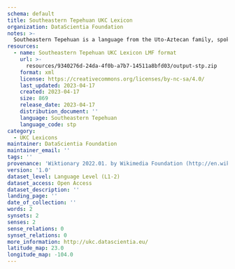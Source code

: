 ```yaml
---
schema: default
title: Southeastern Tepehuan UKC Lexicon
organization: DataScientia Foundation
notes: >-
  Southeastern Tepehuan is a language from the Uto-Aztecan family, spoken in North America. The UKC Lexicon of Southeastern Tepehuan is represented as a lexico-semantic network. It consists of words, word senses, synsets, as well as sense-level and synset-level relationships.
resources:
  - name: Southeastern Tepehuan UKC Lexicon LMF format
    url: >-
      resources/9340276d-24da-4f0b-a7b7-14511a8bfd03/output-stp.zip
    format: xml
    license: https://creativecommons.org/licenses/by-nc-sa/4.0/
    last_updated: 2023-04-17
    created: 2023-04-17
    size: 869
    release_date: 2023-04-17
    distribution_document: ''
    language: Southeastern Tepehuan
    language_code: stp
category:
  - UKC Lexicons
maintainer: DataScientia Foundation
maintainer_email: ''
tags: ''
provenance: 'Wiktionary 2022.01. by Wikimedia Foundation (http://en.wiktionary.org); Princeton WordNet 2.1 by Princeton University (https://wordnet.princeton.edu)'
version: '1.0'
dataset_level: Language Level (L1-2)
dataset_access: Open Access
dataset_description: ''
landing_page: ''
date_of_collection: ''
words: 2
synsets: 2
senses: 2
sense_relations: 0
synset_relations: 0
more_information: http://ukc.datascientia.eu/
latitude_map: 23.0
longitude_map: -104.0
---
```

